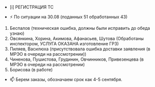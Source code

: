 -  [i] РЕГИСТРАЦИЯ ТС

- ⚡ По ситуации на 30.08 (поданных 51 обработанных 43)
1) Беспалов (техническая ошибка, должны были исправить до обеда узнаю)
2) Овсянкина, Хорина, Акимова, Афанасьев, Шутова (Обработаны инспектором, УСЛУГА ОКАЗАНА изготовление ГРЗ)
3) Пиляев, Василюха (присутствовала ошибка доставки заявления (в МРЭО в очереди на рассмотрении))
4) Чиненова, Пушистова, Грудинин, Овчинников, Привезенцева (в МРЭО в очереди на рассмотрении)
5) Борисова (в работе)
- 📫 Берем заказы, обозначаем срок как 4-5 сентября.


<!---
Yusovs/Yusovs is a ✨ special ✨ repository because its `README.md` (this file) appears on your GitHub profile.
You can click the Preview link to take a look at your changes.
--->
